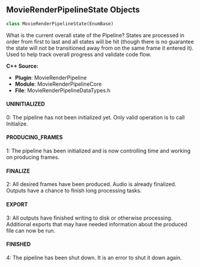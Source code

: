 ## MovieRenderPipelineState Objects

```python
class MovieRenderPipelineState(EnumBase)
```

What is the current overall state of the Pipeline? States are processed in order from first to
last and all states will be hit (though there is no guarantee the state will not be transitioned
away from on the same frame it entered it). Used to help track overall progress and validate
code flow.

**C++ Source:**

- **Plugin**: MovieRenderPipeline
- **Module**: MovieRenderPipelineCore
- **File**: MovieRenderPipelineDataTypes.h

<a id="unreal.MovieRenderPipelineState.UNINITIALIZED"></a>

#### UNINITIALIZED

0: The pipeline has not been initialized yet. Only valid operation is to call Initialize.

<a id="unreal.MovieRenderPipelineState.PRODUCING_FRAMES"></a>

#### PRODUCING_FRAMES

1: The pipeline has been initialized and is now controlling time and working on producing frames.

<a id="unreal.MovieRenderPipelineState.FINALIZE"></a>

#### FINALIZE

2: All desired frames have been produced. Audio is already finalized. Outputs have a chance to finish long processing tasks.

<a id="unreal.MovieRenderPipelineState.EXPORT"></a>

#### EXPORT

3: All outputs have finished writing to disk or otherwise processing. Additional exports that may have needed information about the produced file can now be run.

<a id="unreal.MovieRenderPipelineState.FINISHED"></a>

#### FINISHED

4: The pipeline has been shut down. It is an error to shut it down again.

<a id="unreal.MovieRenderShotState"></a>